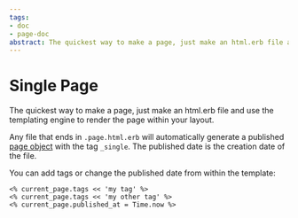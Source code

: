 ```yaml
---
tags:
- doc
- page-doc
abstract: The quickest way to make a page, just make an html.erb file and use the templating engine to render the page within your layout.
---
```


# Single Page

The quickest way to make a page, just make an html.erb file and use the templating engine to render the page within your layout.

Any file that ends in `.page.html.erb` will automatically generate a published [page object](/docs/page-object) with the tag `_single`.
The published date is the creation date of the file.

You can add tags or change the published date from within the template:

```erb
<% current_page.tags << 'my tag' %>
<% current_page.tags << 'my other tag' %>
<% current_page.published_at = Time.now %>
```
